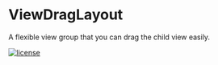 # ViewDragLayout
A flexible view group that you can drag the child view easily.

[![license](https://img.shields.io/github/license/mashape/apistatus.svg)](https://github.com/GregoryHo/ViewDragLayout/blob/master/LICENSE)